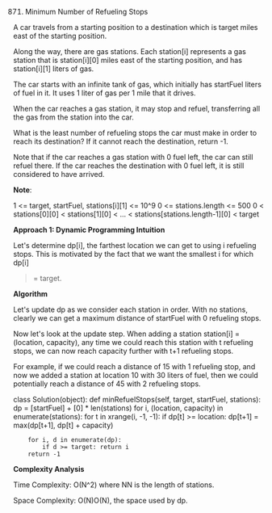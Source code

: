 871. Minimum Number of Refueling Stops

A car travels from a starting position to a destination which is target miles
east of the starting position.

Along the way, there are gas stations.  Each station[i] represents a gas station
that is station[i][0] miles east of the starting position, and has station[i][1]
liters of gas.

The car starts with an infinite tank of gas, which initially has startFuel
liters of fuel in it.  It uses 1 liter of gas per 1 mile that it drives.

When the car reaches a gas station, it may stop and refuel, transferring all the
gas from the station into the car.

What is the least number of refueling stops the car must make in order to reach
its destination?  If it cannot reach the destination, return -1.

Note that if the car reaches a gas station with 0 fuel left, the car can still
refuel there.  If the car reaches the destination with 0 fuel left, it is still
considered to have arrived.

**Note**:

1 <= target, startFuel, stations[i][1] <= 10^9 
0 <= stations.length <= 500 
0 < stations[0][0] < stations[1][0] < ... < stations[stations.length-1][0] < target

**Approach 1: Dynamic Programming Intuition**

Let's determine dp[i], the farthest location we can get to using i refueling
stops. This is motivated by the fact that we want the smallest i for which dp[i]
>= target.

**Algorithm**

Let's update dp as we consider each station in order. With no stations, clearly
we can get a maximum distance of startFuel with 0 refueling stops.

Now let's look at the update step. When adding a station station[i] = (location,
capacity), any time we could reach this station with t refueling stops, we can
now reach capacity further with t+1 refueling stops.

For example, if we could reach a distance of 15 with 1 refueling stop, and now
we added a station at location 10 with 30 liters of fuel, then we could
potentially reach a distance of 45 with 2 refueling stops.

class Solution(object):
    def minRefuelStops(self, target, startFuel, stations):
        dp = [startFuel] + [0] * len(stations)
        for i, (location, capacity) in enumerate(stations):
            for t in xrange(i, -1, -1):
                if dp[t] >= location:
                    dp[t+1] = max(dp[t+1], dp[t] + capacity)

        for i, d in enumerate(dp):
            if d >= target: return i
        return -1

**Complexity Analysis**

Time Complexity: O(N^2) where NN is the length of stations.

Space Complexity: O(N)O(N), the space used by dp.

